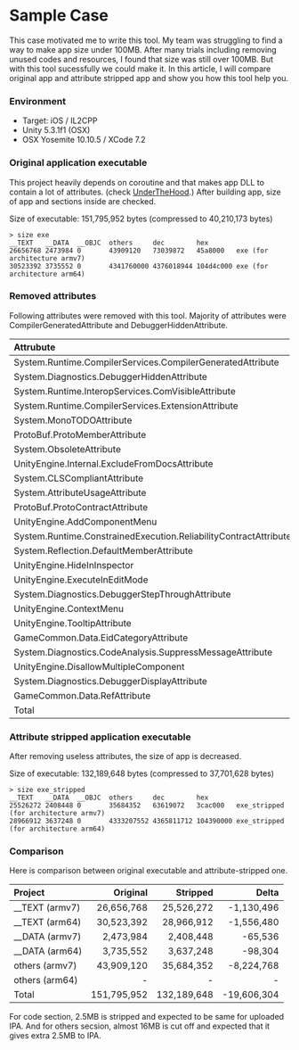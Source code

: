 # Sample Case

This case motivated me to write this tool. My team was struggling to find a way to
make app size under 100MB. After many trials including removing unused codes and resources,
I found that size was still over 100MB. But with this tool sucessfully we could make it.
In this article, I will compare original app and attribute stripped app and show you
how this tool help you.

### Environment

- Target: iOS / IL2CPP
- Unity 5.3.1f1 (OSX)
- OSX Yosemite 10.10.5 / XCode 7.2

### Original application executable

This project heavily depends on coroutine and that makes app DLL to contain a lot of
attributes. (check [UnderTheHood](./UnderTheHood.md).)
After building app, size of app and sections inside are checked.

Size of executable: 151,795,952 bytes (compressed to 40,210,173 bytes)
```
> size exe
__TEXT   __DATA  __OBJC  others     dec        hex
26656768 2473984 0       43909120   73039872   45a8000   exe (for architecture armv7)
30523392 3735552 0       4341760000 4376018944 104d4c000 exe (for architecture arm64)
```

### Removed attributes

Following attributes were removed with this tool.
Majority of attributes were CompilerGeneratedAttribute and DebuggerHiddenAttribute.

| Attrubute                                                        | Count |
| :--------------------------------------------------------------- | ----: |
| System.Runtime.CompilerServices.CompilerGeneratedAttribute       |  5566 |
| System.Diagnostics.DebuggerHiddenAttribute                       |  4641 |
| System.Runtime.InteropServices.ComVisibleAttribute               |  1380 |
| System.Runtime.CompilerServices.ExtensionAttribute               |   797 |
| System.MonoTODOAttribute                                         |   750 |
| ProtoBuf.ProtoMemberAttribute                                    |   745 |
| System.ObsoleteAttribute                                         |   615 |
| UnityEngine.Internal.ExcludeFromDocsAttribute                    |   478 |
| System.CLSCompliantAttribute                                     |   409 |
| System.AttributeUsageAttribute                                   |   327 |
| ProtoBuf.ProtoContractAttribute                                  |   269 |
| UnityEngine.AddComponentMenu                                     |   222 |
| System.Runtime.ConstrainedExecution.ReliabilityContractAttribute |   204 |
| System.Reflection.DefaultMemberAttribute                         |   180 |
| UnityEngine.HideInInspector                                      |   173 |
| UnityEngine.ExecuteInEditMode                                    |    65 |
| System.Diagnostics.DebuggerStepThroughAttribute                  |    55 |
| UnityEngine.ContextMenu                                          |    36 |
| UnityEngine.TooltipAttribute                                     |    30 |
| GameCommon.Data.EidCategoryAttribute                             |    18 |
| System.Diagnostics.CodeAnalysis.SuppressMessageAttribute         |    17 |  
| UnityEngine.DisallowMultipleComponent                            |    15 |
| System.Diagnostics.DebuggerDisplayAttribute                      |    13 |  
| GameCommon.Data.RefAttribute                                     |     7 |
| Total                                                            | 17012 |

### Attribute stripped application executable

After removing useless attributes, the size of app is decreased.

Size of executable: 132,189,648 bytes (compressed to 37,701,628 bytes)
```
> size exe_stripped
__TEXT   __DATA  __OBJC  others     dec        hex
25526272 2408448 0       35684352   63619072   3cac000   exe_stripped (for architecture armv7)
28966912 3637248 0       4333207552 4365811712 104390000 exe_stripped (for architecture arm64)
```

### Comparison

Here is comparison between original executable and attribute-stripped one.

| Project        | Original    | Stripped    | Delta       |
| :------------- | ----------: | ----------: | ----------: |
| __TEXT (armv7) |  26,656,768 |  25,526,272 |  -1,130,496 |
| __TEXT (arm64) |  30,523,392 |  28,966,912 |  -1,556,480 |
| __DATA (armv7) |   2,473,984 |   2,408,448 |     -65,536 |
| __DATA (arm64) |   3,735,552 |   3,637,248 |     -98,304 |
| others (armv7) |  43,909,120 |  35,684,352 |  -8,224,768 |
| others (arm64) |           - |           - |           - |
| Total          | 151,795,952 | 132,189,648 | -19,606,304 |

For code section, 2.5MB is stripped and expected to be same for uploaded IPA.
And for others secsion, almost 16MB is cut off and expected that it gives extra 2.5MB to IPA.
